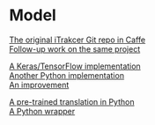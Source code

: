 # Model

[The original iTrakcer Git repo in Caffe](https://github.com/CSAILVision/GazeCapture)<br/>
[Follow-up work on the same project](https://github.com/harini-kannan/EyeTrackerDemo)<br/>

[A Keras/TensorFlow implementation](https://github.com/gdubrg/Eye-Tracking-for-Everyone)<br/>
[Another Python implementation](https://github.com/SwapnilPande/GazeTracking)<br/>
[An improvement](https://github.com/hugochan/Eye-Tracker)<br/>

[A pre-trained translation in Python](https://github.com/oveddan/runwayml-gazecapture)<br/>
[A Python wrapper](https://github.com/ms234/iTrackerWrapper)


